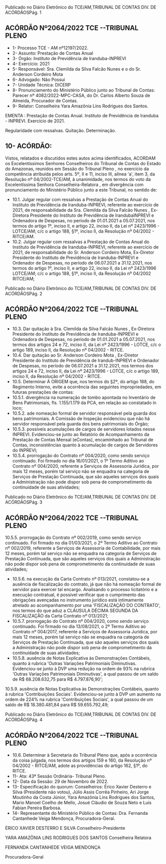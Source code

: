 Publicado  no  Diário  Eletrônico do TCE/AM,TRIBUNAL DE CONTAS DIV. DE ACÓRDÃOSPág. 1

## ACÓRDÃO Nº2064/2022  TCE --TRIBUNAL PLENO

- 1- Processo TCE - AM nº12197/2022.
- 2- Assunto: Prestação de Contas Anual
- 3- Órgão: Instituto de Previdência de Iranduba-INPREVI
- 4- Exercício: 2021
- 5- Responsável: Sra. Clemilda da Silva Falcão Nunes e o do Sr. Anderson Cordeiro Mota
- 6- Advogado: Não Possui
- 7- Unidade Técnica: DICERP
- 8- Pronunciamento  do  Ministério  Público  junto  ao  Tribunal  de  Contas: Parecer  nº 4082/2022-MPC-CASA,  do  Dr.  Carlos  Alberto  Souza  de  Almeida,  Procurador  de Contas.
- 9- Relator: Conselheira Yara Amazônia Lins Rodrigues dos Santos.

EMENTA :  Prestação  de  Contas  Anual.  Instituto  de Previdência  de  Iranduba  -  INPREVI.  Exercício  de 2021.

Regularidade com ressalvas. Quitação. Determinação.

## 10-  ACÓRDÃO:

Vistos, relatados e discutidos estes autos acima identificados, ACORDAM os Excelentíssimos Senhores Conselheiros do Tribunal de Contas do Estado do Amazonas, reunidos em Sessão do Tribunal Pleno , no exercício da competência atribuída pelos arts. 5º, II e 11, inciso III, alínea 'a', item 3, da Resolução  nº 04/2002-TCE/AM, à unanimidade, nos termos do voto da Excelentíssima Senhora Conselheira-Relatora , em divergência com pronunciamento do Ministério Público junto a este Tribunal, no sentido de:

- 10.1. Julgar  regular  com  ressalvas a  Prestação  de  Contas  Anual  do Instituto de Previdência de Iranduba-INPREVI, referente ao exercício de 2021,  de  responsabilidade  da Sra. Clemilda  da  Silva  Falcão  Nunes , Ex-Diretora Presidente do Instituto de Previdência de IrandubaINPREVI  e  Ordenadora  de  Despesas,  no  período  de  01.01.2021  a 05.07.2021, nos termos do artigo 1º, inciso II, e artigo 22, inciso II, da Lei  nº  2423/1996  -  LOTCE/AM;  c/c  o  artigo  188,  §1º,  inciso  II,  da Resolução nº 04/2002 - RITCE/AM.
- 10.2. Julgar  regular  com  ressalvas a  Prestação  de  Contas  Anual  do Instituto de Previdência de Iranduba-INPREVI, referente ao exercício de 2021, de responsabilidade do Sr. Anderson Cordeiro Mota, Ex-Diretor Presidente do Instituto de Previdência de Iranduba-INPREVI e Ordenador de Despesas, no período de 06.07.2021 a 31.12.2021, nos termos do artigo 1º, inciso II, e artigo 22, inciso II, da Lei nº 2423/1996 LOTCE/AM; c/c o artigo 188, §1º, inciso II, da Resolução nº 04/2002 RITCE/AM;

Publicado  no  Diário  Eletrônico do TCE/AM,TRIBUNAL DE CONTAS DIV. DE ACÓRDÃOSPág. 2

## ACÓRDÃO Nº2064/2022  TCE --TRIBUNAL PLENO

- 10.3. Dar  quitação à Sra. Clemilda  da  Silva  Falcão  Nunes , Ex-Diretora Presidente do Instituto de Previdência de Iranduba-INPREVI e Ordenadora de Despesas, no período de 01.01.2021 a 05.07.2021, nos termos dos artigos 24 e 72, inciso II, da Lei nº 2423/1996 - LOTCE, c/c o artigo 189, inciso II, da Resolução nº 04/2002 - RITCE.
- 10.4. Dar quitação ao Sr. Anderson Cordeiro Mota , Ex-Diretor Presidente do  Instituto de  Previdência  de  Irandub-INPREVI  e  Ordenador  de Despesas,  no  período  de  06.07.2021  a  31.12.2021,  nos  termos  dos artigos 24 e 72, inciso II, da Lei nº 2423/1996 - LOTCE, c/c o artigo 189, inciso II, da Resolução nº 04/2002 - RITCE.
- 10.5. Determinar À  ORIGEM que,  nos  termos  do  §2º,  do  artigo  188,  do Regimento Interno, evite a ocorrência das seguintes impropriedades, em futuras prestações de contas:
- 10.5.1. divergência na numeração de tombo apontada no Inventário  de  Bens  Patrimoniais,  fls.  1.155/1.179  da  PCA, em relação ao constatado in loco;
- 10.5.2. ade nomeação  formal de servidor responsável pela guarda  dos  bens  patrimoniais.  A  Comissão  de  Inspeção evidenciou que não há servidor responsável pela guarda dos bens patrimoniais do Órgão;
- 10.5.3. possíveis  acumulações  de  cargos  de  servidores  lotados nesse INPREVI. Evidenciou-se junto ao Relatório de Acompanhamento  da  Prestação  de  Contas  Mensal  (eContas), encaminhado ao Tribunal de Contas, inconsistências quanto à acumulação de cargos de Servidores do INPREVI;
- 10.5.4. prorrogação do Contrato nº 004/2020, como sendo serviço continuado.  Foi  firmado  no  dia  16/01/2021,  o  1º  Termo Aditivo  ao  Contrato  nº  004/2020,  referente  a  Serviços  de Assessoria  Jurídica,  por  mais  12  meses,  porém  tal  serviço não  se  enquadra  na  categoria  de  Serviços  de  Prestação Continuada, que são aqueles serviços dos quais a Administração não pode dispor sob pena de comprometimento da continuidade de suas atividades;

Publicado  no  Diário  Eletrônico do TCE/AM,TRIBUNAL DE CONTAS DIV. DE ACÓRDÃOSPág. 3

## ACÓRDÃO Nº2064/2022  TCE --TRIBUNAL PLENO

10.5.5. prorrogação do Contrato nº 002/2019, como sendo serviço continuado.  Foi  firmado  no  dia  01/03/2021,  o  2º  Termo Aditivo  ao  Contrato  nº  002/2019,  referente  a  Serviços  de Assessoria de Contabilidade, por mais 12 meses, porém tal serviço  não  se  enquadra  na  categoria  de  Serviços  de Prestação Continuada, que são aqueles serviços dos quais a Administração não pode dispor sob pena de comprometimento da continuidade de suas atividades;

- 10.5.6. na execução da Carta Contrato nº 013/2021, constatou-se a  ausência  de  fiscalização  do  contrato,  já  que  não  há nomeação  formal  de  servidor  para  exercer  tal  encargo. Analisando o processo licitatório e a execução contratual, é possível verificar que o cumprimento das obrigações avençadas no instrumento jurídico está intimamente atrelado ao acompanhamento por uma 'FISCALIZAÇÃO DO CONTRATO',  nos  termos  do  que  aduz  a  CLÁUSULA DÉCIMA SEGUNDA  DA FISCALIZAÇÃO da Carta Contrato nº 013/2021;
- 10.5.7. prorrogação do Contrato nº 004/2020, como sendo serviço continuado.  Foi  firmado  no  dia  13/08/2021,  o  2º  Termo Aditivo  ao  Contrato  nº  004/2017,  referente  a  Serviços  de Assessoria  Jurídica,  por  mais  12  meses,  porém  tal  serviço não  se  enquadra  na  categoria  de  Serviços  de  Prestação Continuada, que são aqueles serviços dos quais a Administração não pode dispor sob pena de comprometimento da continuidade de suas atividades;
- 10.5.8. ausência de Notas Explicativa às Demonstrações Contábeis, quanto à rubrica 'Outras Variações Patrimoniais Diminutivas.  Evidenciou-se  junto  à  DVP  uma  redução  na ordem  de  93%  na  rubrica  'Outras  Variações  Patrimoniais Diminutivas', a qual passou de um saldo de R$ 68.208.632,75 para R$ 4.797.876,90';

10.5.9. ausência de Notas Explicativa às Demonstrações Contábeis, quanto à rubrica 'Contribuições Sociais'. Evidenciou-se junto à DVP um aumento na ordem de 224% na  rubrica  'Contribuições  Sociais',  a  qual  passou  de  um saldo de R$ 18.380.481,84 para R$ 59.655.792,49;

Publicado  no  Diário  Eletrônico do TCE/AM,TRIBUNAL DE CONTAS DIV. DE ACÓRDÃOSPág. 4

## ACÓRDÃO Nº2064/2022  TCE --TRIBUNAL PLENO

- 10.6. Determinar à  Secretaria do Tribunal Pleno que, após a ocorrência da coisa  julgada,  nos  termos  dos  artigos  159  e  160,  da  Resolução  nº 04/2002  -  RITCE/AM,  adote  as  providências  do  artigo  162, §1º, do RITCE.
- 11-  Ata: 43ª Sessão Ordinária- Tribunal Pleno.
- 12-  Data da Sessão: 29 de Novembro de 2022.
- 13-  Especificação do quorum: Conselheiros: Érico Xavier Desterro e Silva (Presidente não  votou),  Júlio  Assis  Corrêa  Pinheiro,  Ari  Jorge  Moutinho  da  Costa  Júnior,  Yara Amazônia Lins Rodrigues dos Santos, Mario Manoel Coelho de Mello, Josué Cláudio de Souza Neto e Luis Fabian Pereira Barbosa.
- 14-  Representante do Ministério Público de Contas: Dra. Fernanda Cantanhede Veiga Mendonça, Procuradora-Geral.

ÉRICO XAVIER DESTERRO E SILVA Conselheiro-Presidente

YARA AMAZÔNIA LINS RODRIGUES DOS SANTOS Conselheira Relatora

FERNANDA CANTANHEDE VEIGA MENDONÇA

Procuradora-Geral